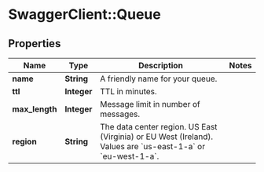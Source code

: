 # SwaggerClient::Queue

## Properties
Name | Type | Description | Notes
------------ | ------------- | ------------- | -------------
**name** | **String** | A friendly name for your queue. | 
**ttl** | **Integer** | TTL in minutes. | 
**max_length** | **Integer** | Message limit in number of messages. | 
**region** | **String** | The data center region. US East (Virginia) or EU West (Ireland). Values are &#x60;us-east-1-a&#x60; or &#x60;eu-west-1-a&#x60;. | 

